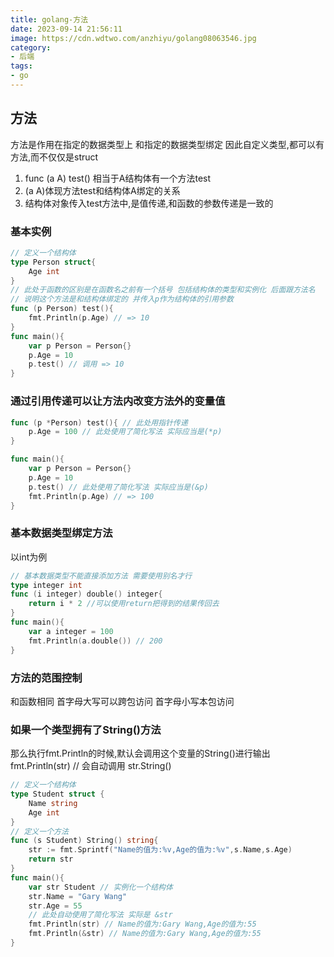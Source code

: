 ```yaml
---
title: golang-方法
date: 2023-09-14 21:56:11
image: https://cdn.wdtwo.com/anzhiyu/golang08063546.jpg
category: 
- 后端
tags: 
- go
---
```


## 方法

方法是作用在指定的数据类型上 和指定的数据类型绑定 因此自定义类型,都可以有方法,而不仅仅是struct

1. func (a A) test() 相当于A结构体有一个方法test
2. (a A)体现方法test和结构体A绑定的关系
3. 结构体对象传入test方法中,是值传递,和函数的参数传递是一致的

### 基本实例
```go
// 定义一个结构体
type Person struct{
	Age int
}
// 此处于函数的区别是在函数名之前有一个括号 包括结构体的类型和实例化 后面跟方法名
// 说明这个方法是和结构体绑定的 并传入p作为结构体的引用参数
func (p Person) test(){
	fmt.Println(p.Age) // => 10
}
func main(){
	var p Person = Person{}
	p.Age = 10
	p.test() // 调用 => 10
}
```

### 通过引用传递可以让方法内改变方法外的变量值
```go
func (p *Person) test(){ // 此处用指针传递
	p.Age = 100 // 此处使用了简化写法 实际应当是(*p)
}

func main(){
	var p Person = Person{}
	p.Age = 10
	p.test() // 此处使用了简化写法 实际应当是(&p)
	fmt.Println(p.Age) // => 100
}
```

### 基本数据类型绑定方法
以int为例
```go
// 基本数据类型不能直接添加方法 需要使用别名才行
type integer int
func (i integer) double() integer{
	return i * 2 //可以使用return把得到的结果传回去
}
func main(){
	var a integer = 100
	fmt.Println(a.double()) // 200
}
```

### 方法的范围控制
和函数相同 首字母大写可以跨包访问 首字母小写本包访问

### 如果一个类型拥有了String()方法
那么执行fmt.Println的时候,默认会调用这个变量的String()进行输出
fmt.Println(str) // 会自动调用 str.String()
```go
// 定义一个结构体
type Student struct {
	Name string
	Age int
}
// 定义一个方法
func (s Student) String() string{
	str := fmt.Sprintf("Name的值为:%v,Age的值为:%v",s.Name,s.Age)
	return str
}
func main(){
	var str Student // 实例化一个结构体
	str.Name = "Gary Wang"
	str.Age = 55
	// 此处自动使用了简化写法 实际是 &str
	fmt.Println(str) // Name的值为:Gary Wang,Age的值为:55
	fmt.Println(&str) // Name的值为:Gary Wang,Age的值为:55
}
```






